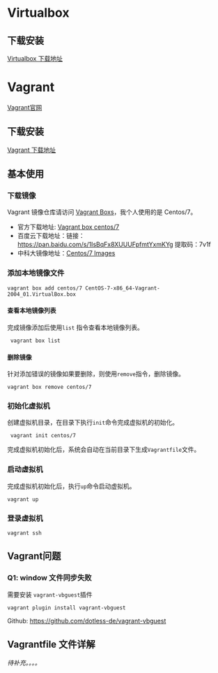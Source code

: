 # Virtualbox

## 下载安装
[Virtualbox 下载地址](https://www.virtualbox.org/wiki/Downloads)

# Vagrant
[Vagrant官网](www.vagrantup.com)

## 下载安装
[Vagrant 下载地址](https://www.vagrantup.com/downloads)

## 基本使用
### 下载镜像
Vagrant 镜像仓库请访问 [Vagrant Boxs](https://app.vagrantup.com/boxes/search)，我个人使用的是 Centos/7。

* 官方下载地址: [Vagrant box centos/7](https://app.vagrantup.com/centos/boxes/7)
* 百度云下载地址：链接：https://pan.baidu.com/s/1IsBqFx8XUUUFpfmtYxmKYg  提取码：7v1f
* 中科大镜像地址：[Centos/7 Images](https://mirrors.ustc.edu.cn/centos-cloud/centos/7/vagrant/x86_64/images/)

### 添加本地镜像文件
~~~shell
vagrant box add centos/7 CentOS-7-x86_64-Vagrant-2004_01.VirtualBox.box
~~~
#### 查看本地镜像列表
完成镜像添加后使用`list` 指令查看本地镜像列表。
```shell
 vagrant box list
```
#### 删除镜像
针对添加错误的镜像如果要删除，则使用`remove`指令，删除镜像。
~~~shell
vagrant box remove centos/7
~~~

### 初始化虚拟机
创建虚拟机目录，在目录下执行`init`命令完成虚拟机的初始化。
```shell
 vagrant init centos/7
```
完成虚拟机初始化后，系统会自动在当前目录下生成`Vagrantfile`文件。
### 启动虚拟机
完成虚拟机初始化后，执行`up`命令启动虚拟机。
~~~shell
vagrant up
~~~
### 登录虚拟机

~~~shell
vagrant ssh
~~~



## Vagrant问题

### Q1: window 文件同步失败

需要安装 `vagrant-vbguest`插件

~~~ shell
vagrant plugin install vagrant-vbguest
~~~

Github: https://github.com/dotless-de/vagrant-vbguest



## Vagrantfile 文件详解

*待补充。。。。*